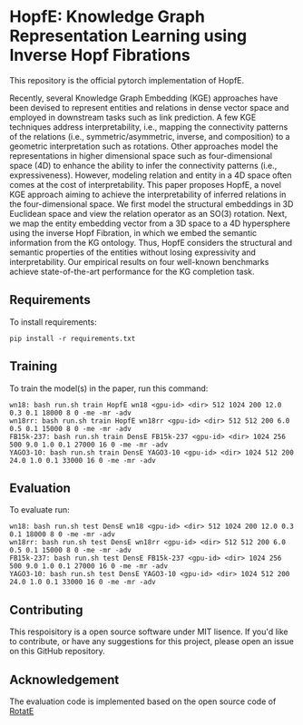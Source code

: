 # HopfE: Knowledge Graph Representation Learning using Inverse Hopf Fibrations

This repository is the official pytorch implementation of HopfE.

Recently, several Knowledge Graph Embedding (KGE) approaches have been devised to represent entities and relations in dense vector space and employed in downstream tasks such as link prediction. A few KGE techniques address interpretability, i.e., mapping the connectivity patterns of the relations (i.e., symmetric/asymmetric, inverse, and composition) to a geometric interpretation such as rotations. Other approaches model the representations in higher dimensional space such as four-dimensional space (4D) to enhance the ability to infer the connectivity patterns (i.e., expressiveness). However, modeling relation and entity in a 4D space often comes at the cost of interpretability. This paper proposes HopfE, a novel KGE approach aiming to achieve the interpretability of inferred relations in the four-dimensional space. We first model the structural embeddings in 3D Euclidean space and view the relation operator as an SO(3) rotation. Next, we map the entity embedding vector from a 3D space to a 4D hypersphere using the inverse Hopf Fibration, in which we embed the semantic information from the KG ontology. Thus, HopfE considers the structural and semantic properties of the entities without losing expressivity and interpretability. Our empirical results on four well-known benchmarks achieve state-of-the-art performance for the KG completion task.

## Requirements

To install requirements:

```setup
pip install -r requirements.txt
```

## Training

To train the model(s) in the paper, run this command:

```train
wn18: bash run.sh train HopfE wn18 <gpu-id> <dir> 512 1024 200 12.0 0.3 0.1 18000 8 0 -me -mr -adv
wn18rr: bash run.sh train HopfE wn18rr <gpu-id> <dir> 512 512 200 6.0 0.5 0.1 15000 8 0 -me -mr -adv
FB15k-237: bash run.sh train DensE FB15k-237 <gpu-id> <dir> 1024 256 500 9.0 1.0 0.1 27000 16 0 -me -mr -adv 
YAGO3-10: bash run.sh train DensE YAGO3-10 <gpu-id> <dir> 1024 512 200 24.0 1.0 0.1 33000 16 0 -me -mr -adv
```
## Evaluation

To evaluate run:

```eval
wn18: bash run.sh test DensE wn18 <gpu-id> <dir> 512 1024 200 12.0 0.3 0.1 18000 8 0 -me -mr -adv
wn18rr: bash run.sh test DensE wn18rr <gpu-id> <dir> 512 512 200 6.0 0.5 0.1 15000 8 0 -me -mr -adv
FB15k-237: bash run.sh test DensE FB15k-237 <gpu-id> <dir> 1024 256 500 9.0 1.0 0.1 27000 16 0 -me -mr -adv
YAGO3-10: bash run.sh test DensE YAGO3-10 <gpu-id> <dir> 1024 512 200 24.0 1.0 0.1 33000 16 0 -me -mr -adv
```


<!-- ## Results

Our model achieves the following performance on:

WN18

| Model name | MR | MRR | H@1 | H@3 | H@10|
| ---------- |----|-----|-----|-----|-----|
|  RotatE    |309 |0.949|0.944|0.952|0.959|
|   QuatE	   |388	|0.949|0.941|0.954|0.960|
|   DensE    |285	|0.950|0.945|0.954|0.959|


WN18RR

| Model name | MR | MRR | H@1 | H@3 | H@10|
| ---------- |----|-----|-----|-----|-----|
|   RotatE   |3340|0.476|0.428|0.492|0.571|
|   QuatE    |3472|0.481|0.436|0.500|0.564|
|   DensE    |3052|0.491|0.443|0.508|0.579|

FB15k-237

| Model name | MR | MRR | H@1 | H@3 | H@10|
| ---------- |----|-----|-----|-----|-----|
|   RotatE	 |177	|0.338|0.241|0.375|0.533|
|   QuatE    |176	|0.311|0.221|0.342|0.495|
|   DensE    |169	|0.349|0.256|0.384|0.535|


YAGO3-10

| Model name | MR | MRR | H@1 | H@3 | H@10|
| ---------- |----|-----|-----|-----|-----|
|  RotatE    |1767|0.495|0.402|0.550|0.670|
|   DensE    |1450|0.541|0.465|0.585|0.678| -->

## Contributing

This respoisitory is a open source software under MIT lisence. If you'd like to contribute, or have any suggestions for this project, please open an issue on this GitHub repository.

## Acknowledgement 

The evaluation code is implemented based on the open source code of [RotatE](https://github.com/DeepGraphLearning/KnowledgeGraphEmbedding)
